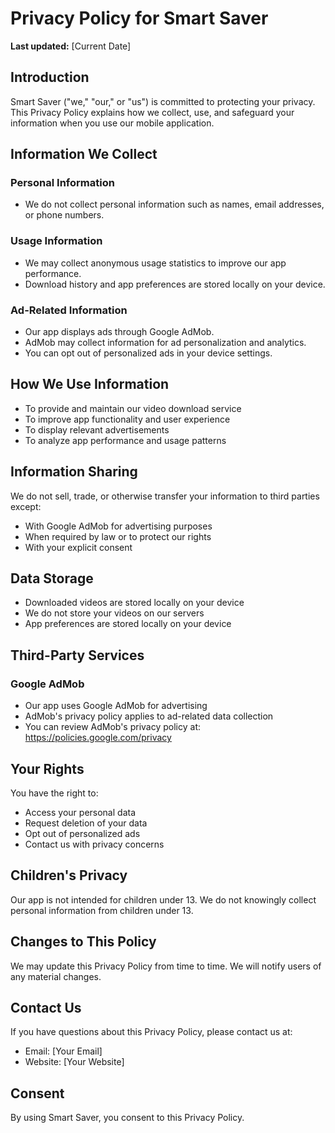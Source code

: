 # Privacy Policy for Smart Saver

**Last updated:** [Current Date]

## Introduction

Smart Saver ("we," "our," or "us") is committed to protecting your privacy. This Privacy Policy explains how we collect, use, and safeguard your information when you use our mobile application.

## Information We Collect

### Personal Information
- We do not collect personal information such as names, email addresses, or phone numbers.

### Usage Information
- We may collect anonymous usage statistics to improve our app performance.
- Download history and app preferences are stored locally on your device.

### Ad-Related Information
- Our app displays ads through Google AdMob.
- AdMob may collect information for ad personalization and analytics.
- You can opt out of personalized ads in your device settings.

## How We Use Information

- To provide and maintain our video download service
- To improve app functionality and user experience
- To display relevant advertisements
- To analyze app performance and usage patterns

## Information Sharing

We do not sell, trade, or otherwise transfer your information to third parties except:
- With Google AdMob for advertising purposes
- When required by law or to protect our rights
- With your explicit consent

## Data Storage

- Downloaded videos are stored locally on your device
- We do not store your videos on our servers
- App preferences are stored locally on your device

## Third-Party Services

### Google AdMob
- Our app uses Google AdMob for advertising
- AdMob's privacy policy applies to ad-related data collection
- You can review AdMob's privacy policy at: https://policies.google.com/privacy

## Your Rights

You have the right to:
- Access your personal data
- Request deletion of your data
- Opt out of personalized ads
- Contact us with privacy concerns

## Children's Privacy

Our app is not intended for children under 13. We do not knowingly collect personal information from children under 13.

## Changes to This Policy

We may update this Privacy Policy from time to time. We will notify users of any material changes.

## Contact Us

If you have questions about this Privacy Policy, please contact us at:
- Email: [Your Email]
- Website: [Your Website]

## Consent

By using Smart Saver, you consent to this Privacy Policy. 